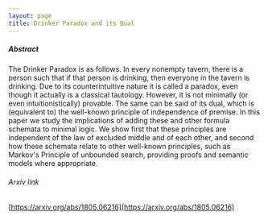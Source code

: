 ```yaml
---
layout: page
title: Drinker Paradox and its Dual
---
```


##### Abstract

The Drinker Paradox is as follows. In every nonempty tavern, there is a person
such that if that person is drinking, then everyone in the tavern is drinking.
Due to its counterintuitive nature it is called a paradox, even though it
actually is a classical tautology. However, it is not minimally (or even
intuitionistically) provable. The same can be said of its dual, which is
(equivalent to) the well-known principle of independence of premise. In this
paper we study the implications of adding these and other formula schemata to
minimal logic. We show first that these principles are independent of the law
of excluded middle and of each other, and second how these schemata relate to
other well-known principles, such as Markov's Principle of unbounded search,
providing proofs and semantic models where appropriate.


###### Arxiv link

[https://arxiv.org/abs/1805.06216](https://arxiv.org/abs/1805.06216)
